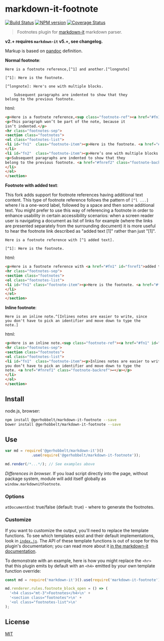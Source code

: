 # markdown-it-footnote

[![Build Status](https://img.shields.io/travis/GerHobbelt/markdown-it-footnote/master.svg?style=flat)](https://travis-ci.org/GerHobbelt/markdown-it-footnote)
[![NPM version](https://img.shields.io/npm/v/@gerhobbelt/markdown-it-footnote.svg?style=flat)](https://www.npmjs.org/package/@gerhobbelt/markdown-it-footnote)
[![Coverage Status](https://img.shields.io/coveralls/GerHobbelt/markdown-it-footnote/master.svg?style=flat)](https://coveralls.io/r/GerHobbelt/markdown-it-footnote?branch=master)

> Footnotes plugin for [markdown-it](https://github.com/markdown-it/markdown-it) markdown parser.

__v2.+ requires `markdown-it` v5.+, see changelog.__

Markup is based on [pandoc](http://johnmacfarlane.net/pandoc/README.html#footnotes) definition.

__Normal footnote__:

```
Here is a footnote reference,[^1] and another.[^longnote]

[^1]: Here is the footnote.

[^longnote]: Here's one with multiple blocks.

    Subsequent paragraphs are indented to show that they
belong to the previous footnote.
```

html:

```html
<p>Here is a footnote reference,<sup class="footnote-ref"><a href="#fn1" id="fnref1">[1]</a></sup> and another.<sup class="footnote-ref"><a href="#fn2" id="fnref2">[2]</a></sup></p>
<p>This paragraph won’t be part of the note, because it
isn’t indented.</p>
<hr class="footnotes-sep">
<section class="footnotes">
<ol class="footnotes-list">
<li id="fn1"  class="footnote-item"><p>Here is the footnote. <a href="#fnref1" class="footnote-backref">↩</a></p>
</li>
<li id="fn2"  class="footnote-item"><p>Here’s one with multiple blocks.</p>
<p>Subsequent paragraphs are indented to show that they
belong to the previous footnote. <a href="#fnref2" class="footnote-backref">↩</a></p>
</li>
</ol>
</section>
```

__Footnote with added text__:

This fork adds support for footnote references having additional text content. This type of footnote reference follows the pattern of `[^l ...]` where _l_ is a one-word label, followed by a space and then some additional text. You might prefer to use this way of referencing a footnote in order to enhance usability in certain accessibility scenarios: when a screen reader user is navigating a document as list of links for example (where the links are presented separately from the surrounding document) it is more useful to hear the footnote link described as "added text [1]" rather than just "[1]".

```
Here is a footnote reference with [^1 added text].

[^1]: Here is the footnote.
```

html:

```html
<p>Here is a footnote reference with <a href="#fn1" id="fnref1">added text<sup class="footnote-ref">[1]</sup></a>.</p>
<hr class="footnotes-sep">
<section class="footnotes">
<ol class="footnotes-list">
<li id="fn1" class="footnote-item"><p>Here is the footnote. <a href="#fnref1" class="footnote-backref">↩</a></p>
</li>
</ol>
</section>
```

__Inline footnote__:

```
Here is an inline note.^[Inlines notes are easier to write, since
you don't have to pick an identifier and move down to type the
note.]
```

html:

```html
<p>Here is an inline note.<sup class="footnote-ref"><a href="#fn1" id="fnref1">[1]</a></sup></p>
<hr class="footnotes-sep">
<section class="footnotes">
<ol class="footnotes-list">
<li id="fn1"  class="footnote-item"><p>Inlines notes are easier to write, since
you don’t have to pick an identifier and move down to type the
note. <a href="#fnref1" class="footnote-backref">↩</a></p>
</li>
</ol>
</section>
```


## Install

node.js, browser:

```bash
npm install @gerhobbelt/markdown-it-footnote --save
bower install @gerhobbelt/markdown-it-footnote --save
```

## Use

```js
var md = require('@gerhobbelt/markdown-it')()
            .use(require('@gerhobbelt/markdown-it-footnote'));

md.render(/*...*/); // See examples above
```

_Differences in browser._ If you load script directly into the page, without
package system, module will add itself globally as `window.markdownitFootnote`.


### Options

`atDocumentEnd`: true/false (default: true) - where to generate the footnotes.



### Customize

If you want to customize the output, you'll need to replace the template
functions. To see which templates exist and their default implementations,
look in [`index.js`](index.js). The API of these template functions is out of
scope for this plugin's documentation; you can read more about it [in the
markdown-it
documentation](https://github.com/markdown-it/markdown-it/blob/master/docs/architecture.md#renderer).

To demonstrate with an example, here is how you might replace the `<hr>` that
this plugin emits by default with an `<h4>` emitted by your own template
function override:

```js
const md = require('markdown-it')().use(require('markdown-it-footnote'));

md.renderer.rules.footnote_block_open = () => (
  '<h4 class="mt-3">Footnotes</h4>\n' +
  '<section class="footnotes">\n' +
  '<ol class="footnotes-list">\n'
);
```


## License

[MIT](https://github.com/GerHobbelt/markdown-it-footnote/blob/master/LICENSE)
